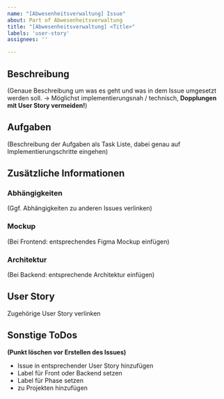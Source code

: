 ```yaml
---
name: "[Abwesenheitsverwaltung] Issue"
about: Part of Abwesenheitsverwaltung
title: "[Abwesenheitsverwaltung] <Title>"
labels: 'user-story'
assignees: ''

---
```


## Beschreibung 
(Genaue Beschreibung um was es geht und was in dem Issue umgesetzt werden soll. 
-> Möglichst implementierungsnah / technisch, **Dopplungen mit User Story vermeiden!**)
## Aufgaben 
(Beschreibung der Aufgaben als Task Liste, dabei genau auf Implementierungschritte eingehen)
## Zusätzliche Informationen 
### Abhängigkeiten
(Ggf. Abhängigkeiten zu anderen Issues verlinken)
### Mockup
(Bei Frontend: entsprechendes Figma Mockup einfügen)
### Architektur
(Bei Backend: entsprechende Architektur einfügen)

## User Story
Zugehörige User Story verlinken

## Sonstige ToDos 
**(Punkt löschen vor Erstellen des Issues)**
- Issue in entsprechender User Story hinzufügen  
- Label für Front oder Backend setzen 
- Label für Phase setzen
- zu Projekten hinzufügen
